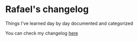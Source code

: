 # Rafael's changelog
Things I've learned day by day documented and categorized

You can check my changelog [here](CHANGELOG.md)
